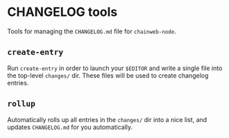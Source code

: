 # CHANGELOG tools

Tools for managing the `CHANGELOG.md` file for `chainweb-node`.

## `create-entry`

Run `create-entry` in order to launch your `$EDITOR` and write a single file
into the top-level `changes/` dir. These files will be used to create changelog
entries.

## `rollup`

Automatically rolls up all entries in the `changes/` dir into a nice list,
and updates `CHANGELOG.md` for you automatically.
